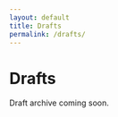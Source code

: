```yaml
---
layout: default
title: Drafts
permalink: /drafts/
---
```


# Drafts
<p>Draft archive coming soon.</p>
